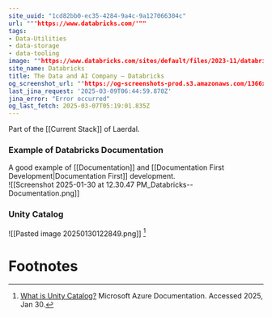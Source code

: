 ```yaml
---
site_uuid: "1cd82bb0-ec35-4284-9a4c-9a127066304c"
url: ""'https://www.databricks.com/'""
tags:
- Data-Utilities
- data-storage
- data-tooling
image: ""https://www.databricks.com/sites/default/files/2023-11/databricks-og-universal.png""
site_name: Databricks
title: The Data and AI Company — Databricks
og_screenshot_url: ""https://og-screenshots-prod.s3.amazonaws.com/1366x768/80/false/42aaa147ffc4a84ee2f837ee8c5005842c36c79fea79f9e5644cd8c215635c40.jpeg""
last_jina_request: '2025-03-09T06:44:59.870Z'
jina_error: "Error occurred"
og_last_fetch: 2025-03-07T05:19:01.835Z
---
```

Part of the [[Current Stack]] of Laerdal. 

### Example of Databricks Documentation
A good example of [[Documentation]] and [[Documentation First Development|Documentation First]] development.  
![[Screenshot 2025-01-30 at 12.30.47 PM_Databricks--Documentation.png]]

### Unity Catalog

![[Pasted image 20250130122849.png]] [^1]

# Footnotes
[^1]: [What is Unity Catalog?](https://learn.microsoft.com/en-us/azure/databricks/data-governance/unity-catalog/) Microsoft Azure Documentation.  Accessed 2025, Jan 30.  

